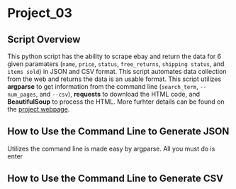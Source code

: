 # Project_03

## Script Overview
This python script has the ability to scrape ebay and return the data for 6 given paramaters (`name`, `price`, `status`, `free_returns`, `shipping status`, and `items sold`) in JSON and CSV format. This script automates data collection from the web and returns the data is an usable format. This script utilizes **argparse** to get information from the command line (`search_term`, `--num_pages`, and `--csv`), **requests** to download the HTML code, and **BeautifulSoup** to process the HTML. More furhter details can be found on the [project webpage](https://github.com/mikeizbicki/cmc-csci040/tree/2022fall/project_03).


## How to Use the Command Line to Generate JSON
Utilizes the command line is made easy by argparse. All you must do is enter 

## How to Use the Command Line to Generate CSV
